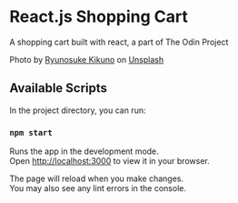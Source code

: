 # React.js Shopping Cart

A shopping cart built with react, a part of The Odin Project

Photo by <a href="https://unsplash.com/@ryunosuke_kikuno?utm_source=unsplash&utm_medium=referral&utm_content=creditCopyText">Ryunosuke Kikuno</a> on <a href="https://unsplash.com/photos/scYsB5TsaTE?utm_source=unsplash&utm_medium=referral&utm_content=creditCopyText">Unsplash</a>

## Available Scripts

In the project directory, you can run:

### `npm start`

Runs the app in the development mode.\
Open [http://localhost:3000](http://localhost:3000) to view it in your browser.

The page will reload when you make changes.\
You may also see any lint errors in the console.
